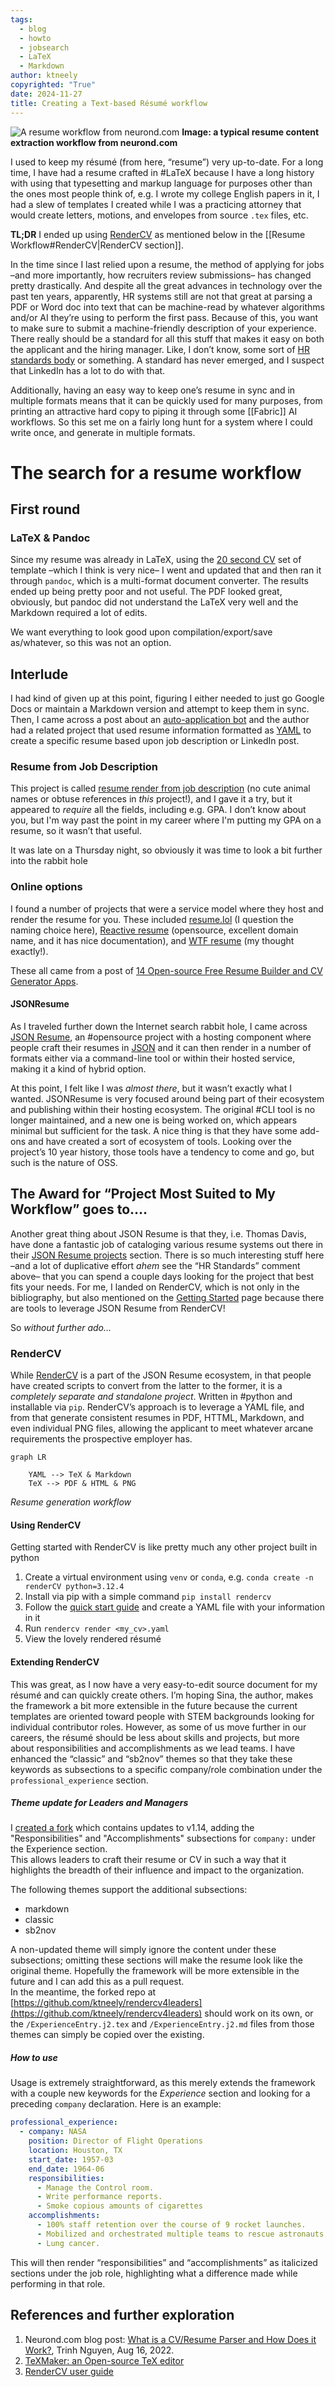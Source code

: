 ```yaml
---
tags:
  - blog
  - howto
  - jobsearch
  - LaTeX
  - Markdown
author: ktneely
copyrighted: "True"
date: 2024-11-27
title: Creating a Text-based Résumé workflow
---
```

![A resume workflow from neurond.com](https://www.neurond.com/static/45ee6c3b93a4d8199f149c31e48b2d69/e4e91/neurond-cv-parsing-process.png)
**Image: a typical resume content extraction workflow from neurond.com**


I used to keep my résumé (from here, “resume”) very up-to-date.  For a long time, I have had a resume crafted in #LaTeX because I have a long history with using that typesetting and markup language for purposes other than the ones most people think of, e.g. I wrote my college English papers in it, I had a slew of templates I created while I was a practicing attorney that would create letters, motions, and envelopes from source `.tex` files, etc.  

**TL;DR** I ended up using [RenderCV](https://github.com/sinaatalay/rendercv) as mentioned below in the  [[Resume Workflow#RenderCV|RenderCV section]].

In the time since I last relied upon a resume, the method of applying for jobs –and more importantly, how recruiters review submissions– has changed pretty drastically.  And despite all the great advances in technology over the past ten years, apparently, HR systems still are not that great at parsing a PDF or Word doc into text that can be machine-read by whatever algorithms and/or AI they’re using to perform the first pass.  Because of this, you want to make sure to submit a machine-friendly description of your experience.  There really should be a standard for all this stuff that makes it easy on both the applicant and the hiring manager.  Like, I don’t know, some sort of [HR standards body]( https://www.hropenstandards.org/) or something.  A standard has never emerged, and I suspect that LinkedIn has a lot to do with that.  


Additionally, having an easy way to keep one’s resume in sync and in multiple formats means that it can be quickly used for many purposes, from printing an attractive hard copy to piping it through some [[Fabric]] AI workflows.  So this set me on a fairly long hunt for a system where I could write once, and generate in multiple formats.  


# The search for a resume workflow

## First round
### LaTeX & Pandoc

Since my resume was already in LaTeX, using the [20 second CV](https://github.com/spagnuolocarmine/TwentySecondsCurriculumVitae-LaTex) set of template –which I think is very nice– I went and updated that and then ran it through `pandoc`, which is a multi-format document converter.  The results ended up being pretty poor and not useful.  The PDF looked great, obviously, but pandoc did not understand the LaTeX very well and the Markdown required a lot of edits.  

We want everything to look good upon compilation/export/save as/whatever, so this was not an option.


## Interlude
I had kind of given up at this point, figuring I either needed to just go Google Docs or maintain a Markdown version and attempt to keep them in sync.  Then, I came across a post about an [auto-application bot](https://github.com/feder-cr/linkedIn_auto_jobs_applier_with_AI) and the author had a related project that used resume information formatted as [YAML](https://yaml.org/) to create a specific resume based upon job description or LinkedIn post.  
### Resume from Job Description

This project is called [resume render from job description](https://github.com/feder-cr/resume_render_from_job_description) (no cute animal names or obtuse references in *this* project!), and I gave it a try, but it appeared to *require* all the fields, including e.g. GPA.  I don’t know about you, but I'm way past the point in my career where I'm putting my GPA on a resume, so it wasn’t that useful.

It was late on a Thursday night, so obviously it was time to look a bit further into the rabbit hole


### Online options

I found a number of projects that were a service model where they host and render the resume for you.  These included [resume.lol](https://www.resume.lol/) (I question the naming choice here), [Reactive resume](https://docs.rxresu.me/) (opensource, excellent domain name, and it has nice documentation), and [WTF resume](https://medevel.com/15-os-resume-builder/)  (my thought exactly!).

These all came from a post of [14 Open-source Free Resume Builder and CV Generator Apps](https://medevel.com/15-os-resume-builder/).
#### JSONResume

As I traveled further down the Internet search rabbit hole, I came across [JSON Resume](https://jsonresume.org/), an #opensource project with a hosting component where people craft their resumes in [JSON](https://json.org/) and it can then render in a number of formats either via a command-line tool or within their hosted service, making it a kind of hybrid option. 

At this point, I felt like I was *almost there*, but it wasn’t exactly what I wanted.  JSONResume is very focused around being part of their ecosystem and publishing within their hosting ecosystem.  The original #CLI tool is no longer maintained, and a new one is being worked on, which appears minimal but sufficient for the task.  A nice thing is that they have some add-ons and have created a sort of ecosystem of tools.  Looking over the project’s 10 year history, those tools have a tendency to come and go, but such is the nature of OSS.  

## The Award for “Project Most Suited to My Workflow” goes to….

Another great thing about JSON Resume is that they, i.e. Thomas Davis, have done a fantastic job of cataloging various resume systems out there in their [JSON Resume projects](https://jsonresume.org/projects) section.  There is so much interesting stuff here –and a lot of duplicative effort *ahem* see the “HR Standards” comment above– that you can spend a couple days looking for the project that best fits your needs.  For me, I landed on RenderCV, which is not only in the bibliography, but also mentioned on the [Getting Started](https://jsonresume.org/getting-started) page because there are tools to leverage JSON Resume from RenderCV!  

So *without further ado…*
### RenderCV

While [RenderCV](https://github.com/sinaatalay/rendercv) is a part of the JSON Resume ecosystem, in that people have created scripts to convert from the latter to the former, it is a *completely separate and standalone project*.  Written in #python and installable via `pip`.  RenderCV’s approach is to leverage a YAML file, and from that generate consistent resumes in PDF, HTTML, Markdown, and even individual PNG files, allowing the applicant to meet whatever arcane requirements the prospective employer has.

```mermaid
graph LR

	YAML --> TeX & Markdown 
	TeX --> PDF & HTML & PNG
```
*Resume generation workflow*

#### Using RenderCV

Getting started with RenderCV is like pretty much any other project built in python

1. Create a virtual environment using `venv` or `conda`, e.g. `conda create -n renderCV python=3.12.4`
2. Install via pip with a simple command `pip install rendercv`
3. Follow the [quick start guide](https://github.com/sinaatalay/rendercv?tab=readme-ov-file#quick-start-guide) and create a YAML file with your information in it
4. Run `rendercv render <my_cv>.yaml`
5. View the lovely rendered résumé 

#### Extending RenderCV

This was great, as I now have a very easy-to-edit source document for my résumé and can quickly create others.  I’m hoping Sina, the author, makes the framework a bit more extensible in the future because the current templates are oriented toward people with STEM backgrounds looking for individual contributor roles.  However, as some of us move further in our careers, the résumé should be less about skills and projects, but more about responsibilities and accomplishments as we lead teams.  I have enhanced the “classic” and “sb2nov” themes so that they take these keywords as subsections to a specific company/role combination under the `professional_experience` section.

##### Theme update for Leaders and Managers

I [created a fork](https://github.com/ktneely/rendercv4leaders) which contains updates to v1.14, adding the "Responsibilities" and "Accomplishments" subsections for `company:` under the Experience section.  
This allows leaders to craft their resume or CV in such a way that it highlights the breadth of their influence and impact to the organization.

The following themes support the additional subsections:
  - markdown
  - classic
  - sb2nov

A non-updated theme will simply ignore the content under these subsections; omitting these sections will make the resume look like the original theme.
Hopefully the framework will be more extensible in the future and I can add this as a pull request.  
In the meantime, the forked repo at [https://github.com/ktneely/rendercv4leaders](https://github.com/ktneely/rendercv4leaders) should work on its own, or the `/ExperienceEntry.j2.tex` and `/ExperienceEntry.j2.md` files from those themes can simply be copied over the existing.

##### How to use
Usage is extremely straightforward, as this merely extends the framework with a couple new keywords for the *Experience* section and looking for a preceding `company` declaration.  Here is an example:

```yaml
professional_experience:
  - company: NASA
	position: Director of Flight Operations
	location: Houston, TX
	start_date: 1957-03
	end_date: 1964-06
	responsibilities:
	  - Manage the Control room.
	  - Write performance reports.
	  - Smoke copious amounts of cigarettes
	accomplishments:
	  - 100% staff retention over the course of 9 rocket launches.
	  - Mobilized and orchestrated multiple teams to rescue astronauts trapped in space.
	  - Lung cancer.
```

This will then render “responsibilities” and “accomplishments” as italicized sections under the job role, highlighting what a difference made while performing in that role.
## References and further exploration

1. Neurond.com blog post: [What is a CV/Resume Parser and How Does it Work?](https://www.neurond.com/blog/what-is-a-cv-resume-parser-how-it-works), Trinh Nguyen, Aug 16, 2022.
2. [TeXMaker: an Open-source TeX editor](https://www.xm1math.net/texmaker/) 
3. [RenderCV user guide](https://docs.rendercv.com/user_guide/) 